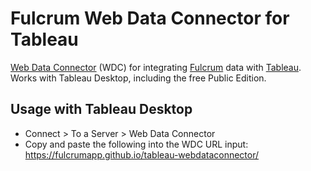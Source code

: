 # Fulcrum Web Data Connector for Tableau
[Web Data Connector](https://community.tableau.com/community/developers/web-data-connectors) (WDC) for integrating [Fulcrum](http://www.fulcrumapp.com/) data with [Tableau](https://www.tableau.com). Works with Tableau Desktop, including the free Public Edition.

## Usage with Tableau Desktop

* Connect > To a Server > Web Data Connector
* Copy and paste the following into the WDC URL input: https://fulcrumapp.github.io/tableau-webdataconnector/
